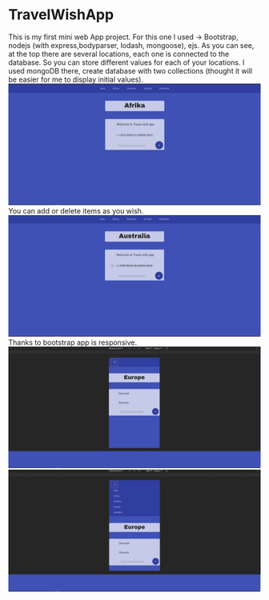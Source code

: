# TravelWishApp
This is my first mini web App project. For this one I used -> Bootstrap, nodejs (with express,bodyparser, lodash, mongoose), ejs. As you can see, at the top there are several locations, each one is connected to the database. So you can store different values for each of your locations. I used mongoDB there, create database with two collections (thought it will be easier for me to display initial values).
![Image of App](https://github.com/Matus-SK/TravelWishApp/blob/master/TravelApp/obr_1.jpg)
You can add or delete items as you wish.
![Image of App2](https://github.com/Matus-SK/TravelWishApp/blob/master/TravelApp/obr_2.jpg)
Thanks to bootstrap app is responsive.
![Image of App3](https://github.com/Matus-SK/TravelWishApp/blob/master/TravelApp/obr_5.jpg)
![Image of App4](https://github.com/Matus-SK/TravelWishApp/blob/master/TravelApp/obr_6.jpg)
